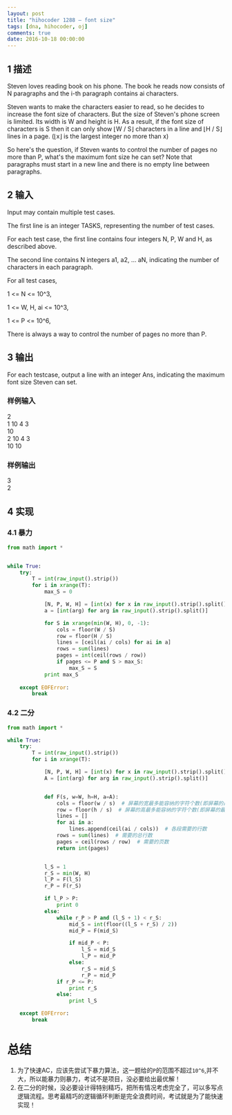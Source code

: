 ```yaml
---
layout: post
title: "hihocoder 1288 — font size"
tags: [dna, hihocoder, oj]
comments: true
date: 2016-10-18 00:00:00
---
```


## 1 描述
Steven loves reading book on his phone. The book he reads now consists of N paragraphs and the i-th paragraph contains ai characters.

Steven wants to make the characters easier to read, so he decides to increase the font size of characters. But the size of Steven's phone screen is limited. Its width is W and height is H. As a result, if the font size of characters is S then it can only show ⌊W / S⌋ characters in a line and ⌊H / S⌋ lines in a page. (⌊x⌋ is the largest integer no more than x)  

So here's the question, if Steven wants to control the number of pages no more than P, what's the maximum font size he can set? Note that paragraphs must start in a new line and there is no empty line between paragraphs.  

<!--more-->  

## 2 输入
Input may contain multiple test cases.

The first line is an integer TASKS, representing the number of test cases.

For each test case, the first line contains four integers N, P, W and H, as described above.

The second line contains N integers a1, a2, ... aN, indicating the number of characters in each paragraph.



For all test cases,

1 <= N <= 10^3,

1 <= W, H, ai <= 10^3,

1 <= P <= 10^6,

There is always a way to control the number of pages no more than P.

## 3 输出
For each testcase, output a line with an integer Ans, indicating the maximum font size Steven can set.

### 样例输入
2  
1 10 4 3  
10  
2 10 4 3  
10 10
### 样例输出
3  
2  
## 4 实现  
### 4.1 暴力  

```py
from math import *


while True:
    try:
        T = int(raw_input().strip())
        for i in xrange(T):
            max_S = 0

            [N, P, W, H] = [int(x) for x in raw_input().strip().split()]
            a = [int(arg) for arg in raw_input().strip().split()]

            for S in xrange(min(W, H), 0, -1):
                cols = floor(W / S)
                row = floor(H / S)
                lines = [ceil(ai / cols) for ai in a]
                rows = sum(lines)
                pages = int(ceil(rows / row))
                if pages <= P and S > max_S:
                    max_S = S
            print max_S
            
    except EOFError:
        break
```  
### 4.2 二分  

```py
from math import *

while True:
    try:
        T = int(raw_input().strip())
        for i in xrange(T):

            [N, P, W, H] = [int(x) for x in raw_input().strip().split()]
            A = [int(arg) for arg in raw_input().strip().split()]


            def F(s, w=W, h=H, a=A):
                cols = floor(w / s)  # 屏幕的宽最多能容纳的字符个数(即屏幕的最多列数)
                row = floor(h / s)  # 屏幕的高最多能容纳的字符个数(即屏幕的最多行数)
                lines = []
                for ai in a:
                    lines.append(ceil(ai / cols))  # 各段需要的行数
                rows = sum(lines)  # 需要的总行数
                pages = ceil(rows / row)  # 需要的页数
                return int(pages)


            l_S = 1
            r_S = min(W, H)
            l_P = F(l_S)
            r_P = F(r_S)

            if l_P > P:
                print 0
            else:
                while r_P > P and (l_S + 1) < r_S:
                    mid_S = int(floor((l_S + r_S) / 2))
                    mid_P = F(mid_S)

                    if mid_P < P:
                        l_S = mid_S
                        l_P = mid_P
                    else:
                        r_S = mid_S
                        r_P = mid_P
                if r_P <= P:
                    print r_S
                else:
                    print l_S

    except EOFError:
        break
```  
# 总结  
1. 为了快速AC，应该先尝试下暴力算法，这一题给的`P`的范围不超过`10^6`,并不大，所以能暴力则暴力，考试不是项目，没必要给出最优解！  
2. 在二分的时候，没必要设计得特别精巧，把所有情况考虑完全了，可以多写点逻辑流程。思考最精巧的逻辑循环判断是完全浪费时间，考试就是为了能快速实现！